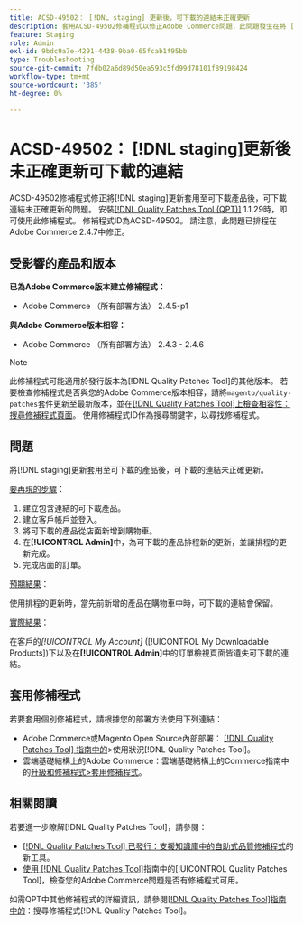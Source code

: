 ```yaml
---
title: ACSD-49502： [!DNL staging] 更新後，可下載的連結未正確更新
description: 套用ACSD-49502修補程式以修正Adobe Commerce問題，此問題發生在將 [!DNL staging] 更新套用至可下載產品後，可下載連結未正確更新。
feature: Staging
role: Admin
exl-id: 9bdc9a7e-4291-4438-9ba0-65fcab1f95bb
type: Troubleshooting
source-git-commit: 7fdb02a6d89d50ea593c5fd99d78101f89198424
workflow-type: tm+mt
source-wordcount: '385'
ht-degree: 0%

---
```


# ACSD-49502： [!DNL staging]更新後未正確更新可下載的連結

ACSD-49502修補程式修正將[!DNL staging]更新套用至可下載產品後，可下載連結未正確更新的問題。 安裝[[!DNL Quality Patches Tool (QPT)]](https://experienceleague.adobe.com/en/docs/commerce-operations/tools/quality-patches-tool/quality-patches-tool-to-self-serve-quality-patches) 1.1.29時，即可使用此修補程式。 修補程式ID為ACSD-49502。 請注意，此問題已排程在Adobe Commerce 2.4.7中修正。

## 受影響的產品和版本

**已為Adobe Commerce版本建立修補程式：**

* Adobe Commerce （所有部署方法） 2.4.5-p1

**與Adobe Commerce版本相容：**

* Adobe Commerce （所有部署方法） 2.4.3 - 2.4.6

>[!NOTE]
>
>此修補程式可能適用於發行版本為[!DNL Quality Patches Tool]的其他版本。 若要檢查修補程式是否與您的Adobe Commerce版本相容，請將`magento/quality-patches`套件更新至最新版本，並在[[!DNL Quality Patches Tool]上檢查相容性：搜尋修補程式頁面](https://experienceleague.adobe.com/tools/commerce-quality-patches/index.html)。 使用修補程式ID作為搜尋關鍵字，以尋找修補程式。

## 問題

將[!DNL staging]更新套用至可下載的產品後，可下載的連結未正確更新。

<u>要再現的步驟</u>：

1. 建立包含連結的可下載產品。
1. 建立客戶帳戶並登入。
1. 將可下載的產品從店面新增到購物車。
1. 在&#x200B;**[!UICONTROL Admin]**&#x200B;中，為可下載的產品排程新的更新，並讓排程的更新完成。
1. 完成店面的訂單。

<u>預期結果</u>：

使用排程的更新時，當先前新增的產品在購物車中時，可下載的連結會保留。

<u>實際結果</u>：

在客戶的&#x200B;*[!UICONTROL My Account]* ([!UICONTROL My Downloadable Products])下以及在&#x200B;**[!UICONTROL Admin]**&#x200B;中的訂單檢視頁面皆遺失可下載的連結。

## 套用修補程式

若要套用個別修補程式，請根據您的部署方法使用下列連結：

* Adobe Commerce或Magento Open Source內部部署： [[!DNL Quality Patches Tool] 指南中的](/help/tools/quality-patches-tool/usage.md)>使用狀況[!DNL Quality Patches Tool]。
* 雲端基礎結構上的Adobe Commerce：雲端基礎結構上的Commerce指南中的[升級和修補程式>套用修補程式](https://experienceleague.adobe.com/docs/commerce-cloud-service/user-guide/develop/upgrade/apply-patches.html)。

## 相關閱讀

若要進一步瞭解[!DNL Quality Patches Tool]，請參閱：

* [[!DNL Quality Patches Tool] 已發行：支援知識庫中的自助式品質修補程式](https://experienceleague.adobe.com/en/docs/commerce-operations/tools/quality-patches-tool/quality-patches-tool-to-self-serve-quality-patches)的新工具。
* [使用 [!DNL Quality Patches Tool]](/help/tools/quality-patches-tool/patches-available-in-qpt/check-patch-for-magento-issue-with-magento-quality-patches.md)指南中的[!UICONTROL Quality Patches Tool]，檢查您的Adobe Commerce問題是否有修補程式可用。


如需QPT中其他修補程式的詳細資訊，請參閱[[!DNL Quality Patches Tool]指南中的](https://experienceleague.adobe.com/tools/commerce-quality-patches/index.html)：搜尋修補程式[!DNL Quality Patches Tool]。
